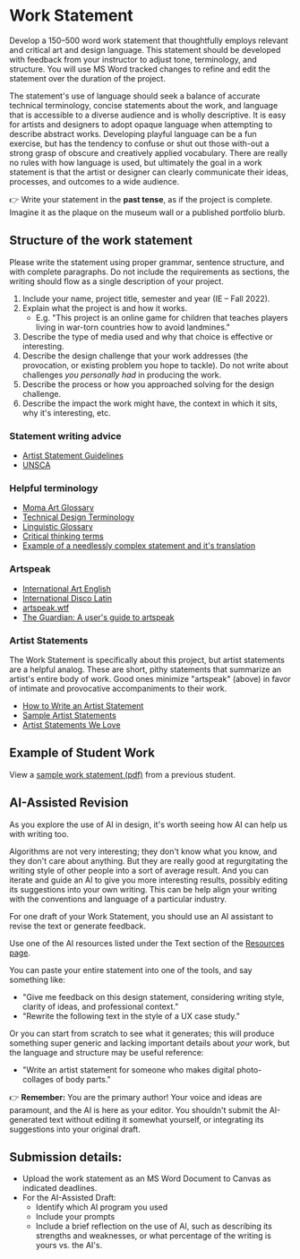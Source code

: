 # Work Statement

Develop a 150–500 word work statement that thoughtfully employs relevant and critical art and design language. This statement should be developed with feedback from your instructor to adjust tone, terminology, and structure. You will use MS Word tracked changes to refine and edit the statement over the duration of the project.

The statement's use of language should seek a balance of accurate technical terminology, concise statements about the work, and language that is accessible to a diverse audience and is wholly descriptive. It is easy for artists and designers to adopt opaque language when attempting to describe abstract works. Developing playful language can be a fun exercise, but has the tendency to confuse or shut out those with-out a strong grasp of obscure and creatively applied vocabulary. There are really no rules with how language is used, but ultimately the goal in a work statement is that the artist or designer can clearly communicate their ideas, processes, and outcomes to a wide audience.

👉 Write your statement in the **past tense**, as if the project is complete. Imagine it as the plaque on the museum wall or a published portfolio blurb. 

## Structure of the work statement

Please write the statement using proper grammar, sentence structure, and with complete paragraphs. Do not include the requirements as sections, the writing should flow as a single description of your project.

1. Include your name, project title, semester and year (IE – Fall 2022).
2. Explain what the project is and how it works.
   - E.g. "This project is an online game for children that teaches players living in war-torn countries how to avoid landmines." 
3. Describe the type of media used and why that choice is effective or interesting.
4. Describe the design challenge that your work addresses \(the provocation, or existing problem you hope to tackle\). Do not write about challenges _you personally had_ in producing the work.
5. Describe the process or how you approached solving for the design challenge.
6. Describe the impact the work might have, the context in which it sits, why it's interesting, etc.

### Statement writing advice

* [Artist Statement Guidelines](https://www.gyst-ink.com/artist-statement-guidelines)
* [UNSCA](https://www.uncsa.edu/admissions/how-to-write-an-artistic-statement/)

### Helpful terminology

* [Moma Art Glossary](https://www.moma.org/learn/moma_learning/glossary/)
* [Technical Design Terminology](https://99designs.com/blog/tips/15-descriptive-design-words-you-should-know/)
* [Linguistic Glossary](https://www.uni-due.de/ELE/LinguisticGlossary.html)
* [Critical thinking terms](http://www.criticalthinking.org/pages/glossary-of-critical-thinking-terms/496)
* [Example of a needlessly complex statement and it's translation](http://artspeak.wtf/artists-statement/)

### Artspeak

* [International Art English](https://www.canopycanopycanopy.com/contents/international_art_english)
* [International Disco Latin](https://www.e-flux.com/journal/45/60100/international-disco-latin/)
* [artspeak.wtf](https://artspeak.wtf/)
* [The Guardian: A user's guide to artspeak](https://www.theguardian.com/artanddesign/2013/jan/27/users-guide-international-art-english)

### Artist Statements

The Work Statement is specifically about this project, but artist statements are a helpful analog. These are short, pithy statements that summarize an artist's entire body of work. Good ones minimize "artspeak" \(above\) in favor of intimate and provocative accompaniments to their work.

* [How to Write an Artist Statement](https://thecreativeindependent.com/guides/how-to-write-an-artist-statement/)
* [Sample Artist Statements](https://www.gyst-ink.com/sample-artist-statements)
* [Artist Statements We Love](https://www.theartleague.org/blog/2015/08/24/8-artist-statements-we-love/)

## Example of Student Work
View a [sample work statement \(pdf\)](https://dmd-program.github.io/dmd-300-master/assets/sample-work-statment.pdf) from a previous student.

## AI-Assisted Revision

As you explore the use of AI in design, it's worth seeing how AI can help us with writing too. 

Algorithms are not very interesting; they don't know what you know, and they don't care about anything. But they are really good at regurgitating the writing style of other people into a sort of average result. And you can iterate and guide an AI to give you more interesting results, possibly editing its suggestions into your own writing. This can be help align your writing with the conventions and language of a particular industry.

For one draft of your Work Statement, you should use an AI assistant to revise the text or generate feedback. 

Use one of the AI resources listed under the Text section of the [Resources page](/design-project-2/project-2-project-description.md).

You can paste your entire statement into one of the tools, and say something like:

- "Give me feedback on this design statement, considering writing style, clarity of ideas, and professional context."
- "Rewrite the following text in the style of a UX case study."

Or you can start from scratch to see what it generates; this will produce something super generic and lacking important details about *your* work, but the language and structure may be useful reference:

- "Write an artist statement for someone who makes digital photo-collages of body parts."

👉 **Remember:** You are the primary author! Your voice and ideas are paramount, and the AI is here as your editor. You shouldn't submit the AI-generated text without editing it somewhat yourself, or integrating its suggestions into your original draft. 


## Submission details:

-  Upload the work statement as an MS Word Document to Canvas as indicated deadlines.
- For the AI-Assisted Draft:
    - Identify which AI program you used
    - Include your prompts
    - Include a brief reflection on the use of AI, such as describing its strengths and weaknesses, or what percentage of the writing is yours vs. the AI's. 



